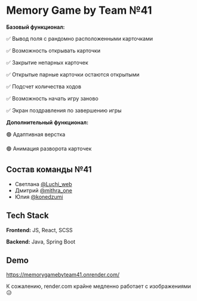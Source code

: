 # Memory Game by Team №41
**Базовый функционал:**

✅ Вывод поля с рандомно расположенными карточками

✅ Возможность открывать карточки

✅ Закрытие непарных карточек

✅ Открытые парные карточки остаются открытыми

✅ Подсчет количества ходов

✅ Возможность начать игру заново

✅ Экран поздравления по завершению игры

**Дополнительный функционал:**

🟢 Адаптивная верстка

🟢 Анимация разворота карточек



## Состав команды №41
- Светлана [@Luchi_web](http://t.me/Luchi_web)
- Дмитрий [@mithra_one](http://t.me/mithra_one)
- Юлия [@konedzumi](http://t.me/konedzumi)

## Tech Stack

**Frontend:** JS, React, SCSS

**Backend:** Java, Spring Boot


## Demo

https://memorygamebyteam41.onrender.com/

К сожалению, render.com крайне медленно работает с изображениями 😥

